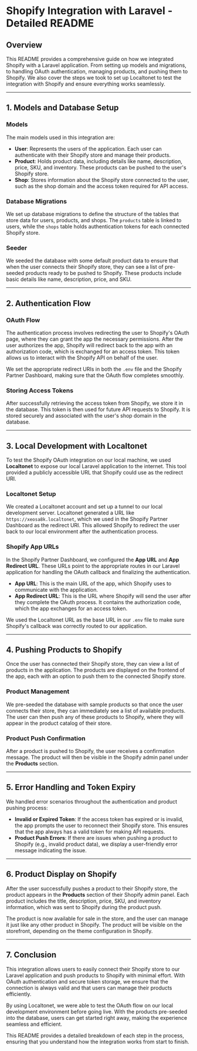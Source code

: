 # Shopify Integration with Laravel - Detailed README

## Overview

This README provides a comprehensive guide on how we integrated Shopify with a Laravel application. From setting up models and migrations, to handling OAuth authentication, managing products, and pushing them to Shopify. We also cover the steps we took to set up Localtonet to test the integration with Shopify and ensure everything works seamlessly.

---

## **1. Models and Database Setup**

### **Models**
The main models used in this integration are:

- **User**: Represents the users of the application. Each user can authenticate with their Shopify store and manage their products.
- **Product**: Holds product data, including details like name, description, price, SKU, and inventory. These products can be pushed to the user's Shopify store.
- **Shop**: Stores information about the Shopify store connected to the user, such as the shop domain and the access token required for API access.

### **Database Migrations**
We set up database migrations to define the structure of the tables that store data for users, products, and shops. The `products` table is linked to users, while the `shops` table holds authentication tokens for each connected Shopify store.

### **Seeder**
We seeded the database with some default product data to ensure that when the user connects their Shopify store, they can see a list of pre-seeded products ready to be pushed to Shopify. These products include basic details like name, description, price, and SKU.

---

## **2. Authentication Flow**

### **OAuth Flow**
The authentication process involves redirecting the user to Shopify's OAuth page, where they can grant the app the necessary permissions. After the user authorizes the app, Shopify will redirect back to the app with an authorization code, which is exchanged for an access token. This token allows us to interact with the Shopify API on behalf of the user.

We set the appropriate redirect URIs in both the `.env` file and the Shopify Partner Dashboard, making sure that the OAuth flow completes smoothly.

### **Storing Access Tokens**
After successfully retrieving the access token from Shopify, we store it in the database. This token is then used for future API requests to Shopify. It is stored securely and associated with the user's shop domain in the database.

---

## **3. Local Development with Localtonet**

To test the Shopify OAuth integration on our local machine, we used **Localtonet** to expose our local Laravel application to the internet. This tool provided a publicly accessible URL that Shopify could use as the redirect URI.

### **Localtonet Setup**
We created a Localtonet account and set up a tunnel to our local development server. Localtonet generated a URL like `https://xeosa8k.localtonet`, which we used in the Shopify Partner Dashboard as the redirect URI. This allowed Shopify to redirect the user back to our local environment after the authentication process.

### **Shopify App URLs**
In the Shopify Partner Dashboard, we configured the **App URL** and **App Redirect URL**. These URLs point to the appropriate routes in our Laravel application for handling the OAuth callback and finalizing the authentication.

- **App URL**: This is the main URL of the app, which Shopify uses to communicate with the application.
- **App Redirect URL**: This is the URL where Shopify will send the user after they complete the OAuth process. It contains the authorization code, which the app exchanges for an access token.

We used the Localtonet URL as the base URL in our `.env` file to make sure Shopify's callback was correctly routed to our application.

---

## **4. Pushing Products to Shopify**

Once the user has connected their Shopify store, they can view a list of products in the application. The products are displayed on the frontend of the app, each with an option to push them to the connected Shopify store.

### **Product Management**
We pre-seeded the database with sample products so that once the user connects their store, they can immediately see a list of available products. The user can then push any of these products to Shopify, where they will appear in the product catalog of their store.

### **Product Push Confirmation**
After a product is pushed to Shopify, the user receives a confirmation message. The product will then be visible in the Shopify admin panel under the **Products** section.

---

## **5. Error Handling and Token Expiry**

We handled error scenarios throughout the authentication and product pushing process:

- **Invalid or Expired Token**: If the access token has expired or is invalid, the app prompts the user to reconnect their Shopify store. This ensures that the app always has a valid token for making API requests.
- **Product Push Errors**: If there are issues when pushing a product to Shopify (e.g., invalid product data), we display a user-friendly error message indicating the issue.

---

## **6. Product Display on Shopify**

After the user successfully pushes a product to their Shopify store, the product appears in the **Products** section of their Shopify admin panel. Each product includes the title, description, price, SKU, and inventory information, which was sent to Shopify during the product push.

The product is now available for sale in the store, and the user can manage it just like any other product in Shopify. The product will be visible on the storefront, depending on the theme configuration in Shopify.

---

## **7. Conclusion**

This integration allows users to easily connect their Shopify store to our Laravel application and push products to Shopify with minimal effort. With OAuth authentication and secure token storage, we ensure that the connection is always valid and that users can manage their products efficiently.

By using Localtonet, we were able to test the OAuth flow on our local development environment before going live. With the products pre-seeded into the database, users can get started right away, making the experience seamless and efficient.

This README provides a detailed breakdown of each step in the process, ensuring that you understand how the integration works from start to finish.

